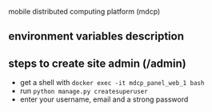 mobile distributed computing platform (mdcp)


## environment variables description

## steps to create site admin (/admin)
- get a shell with `docker exec -it mdcp_panel_web_1 bash`
- run `python manage.py createsuperuser`
- enter your username, email and a strong password

